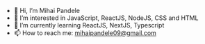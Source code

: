 - 👋 Hi, I’m Mihai Pandele
- 👀 I’m interested in JavaScript, ReactJS, NodeJS, CSS and HTML
- 🌱 I’m currently learning ReactJS, NextJS, Typescript
- 📫 How to reach me: mihaipandele09@gmail.com

<!---
mihai053/mihai053 is a ✨ special ✨ repository because its `README.md` (this file) appears on your GitHub profile.
You can click the Preview link to take a look at your changes.
--->
